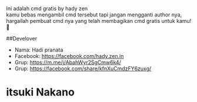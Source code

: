 Ini adalah cmd gratis by hady zen <br />
kamu bebas mengambil cmd tersebut tapi jangan mengganti author nya, hargailah pembuat cmd nya yang telah membagikan cmd gratis untuk kamu! 🥀


##Develover
- Nama: Hadi pranata <br />
- Facebook: https://facebook.com/hady.zen.in <br />
- Grup: https://m.me/j/AbahWyr2SgCmw6k4/ <br />
- Grup: https://facebook.com/share/kfnXuCmdzFY6zuxg/

# itsuki Nakano
